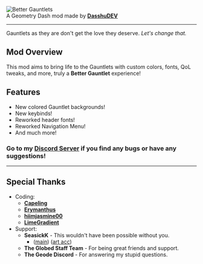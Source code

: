 ![Better Gauntlets](dasshu.better-gauntlets/GR_title_001.png?scale=0.555)\
A Geometry Dash mod made by **[DasshuDEV](user:1975253)**

---

Gauntlets as they are don't get the love they deserve. *Let's change that.*

## Mod Overview
This mod aims to bring life to the Gauntlets with custom colors, fonts, QoL tweaks, and more, truly a <cs>**Better Gauntlet**</c> experience!

## Features
- <cg>New</c> colored Gauntlet backgrounds!
- <cg>New</c> keybinds!
- <cy>Reworked</c> header fonts!
- <cy>Reworked</c> <cj>Navigation Menu</c>!
- And much more!

### Go to my **[Discord Server](https://discord.gg/F94qat6N3D)** if you find any bugs or have any suggestions!

---

## Special Thanks
- Coding:
    - **[Capeling](user:18226543)**
    - **[Erymanthus](user:1941705)**
    - **[hiimjasmine00](user:7466002)**
    - **[LimeGradient](user:7214334)**
- Support:
    - **SeasickK** - This wouldn't have been possible without you.
        - ([main](https://twitter.com/seasickkpt2)) ([art acc](https://twitter.com/sm0kemach1ne))
    - **The Globed Staff Team** - For being great friends and support.
    - <c-F4D48E>**T</c><c-F5C186>h</c><c-F5AE7D>e</c> <c-F18766>G</c><c-EC5F4F>e</c><c-E1504D>o</c><c-D5404A>d</c><c-C1384D>e</c> <c-AD2F4F>D</c><c-962845>i</c><c-7F213A>s</c><c-702442>c</c><c-61264A>o</c><c-522952>r</c><c-432B5A>d**</c> - For answering my stupid questions.